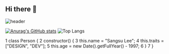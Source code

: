 ## Hi there 👋

<!--
**jjamponglover/jjamponglover** is a ✨ _special_ ✨ repository because its `README.md` (this file) appears on your GitHub profile.

Here are some ideas to get you started:

- 🔭 I’m currently working on ...
- 🌱 I’m currently learning ...
- 👯 I’m looking to collaborate on ...
- 🤔 I’m looking for help with ...
- 💬 Ask me about ...
- 📫 How to reach me: ...
- 😄 Pronouns: ...
- ⚡ Fun fact: ...
-->
![header](https://capsule-render.vercel.app/api?type=rounded&color=green&text=상수의깃허브&height=300&fontSize=100&animation=fadeIn)


[![Anurag's GitHub stats](https://github-readme-stats.vercel.app/api?username=깃허브아이디)](https://github.com/anuraghazra/github-readme-stats)
![Top Langs](https://github-readme-stats.vercel.app/api/top-langs/?username=jjamponglover&layout=compact)

1  class Person {
2      constructor() {
3        this.name = "Sangsu Lee";
4        this.traits = ["DESIGN", "DEV"];
5        this.age = new Date().getFullYear() - 1997;
6      }
7  }

